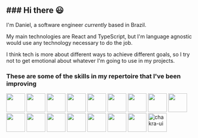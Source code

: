 <div>
<h2>### Hi there 😃</h2>

I'm Daniel, a software engineer <i>currently</i> based in Brazil.

My main technologies are React and TypeScript, but I'm language agnostic would use any technology necessary to do the job. 

I think tech is more about different ways to achieve different goals, so I try not to get emotional about whatever I'm going to use in my projects. 


<!--
Here are some ideas to get you started:

- 🔭 I’m currently working on ...
- 🌱 I’m currently learning ...
- 👯 I’m looking to collaborate on ...
- 🤔 I’m looking for help with ...
- 💬 Ask me about ...
- 📫 How to reach me: ...
- 😄 Pronouns: ...
- ⚡ Fun fact: ...
-->

<div/>

<div>
<h3>These are some of the skills in my repertoire that I've been improving</h3>
<img height=50 width=50 src="https://cdn.jsdelivr.net/gh/devicons/devicon/icons/html5/html5-original.svg" />
<img height=50 width=50 src="https://cdn.jsdelivr.net/gh/devicons/devicon/icons/css3/css3-original.svg" />
<img height=50 width=50 src="https://cdn.jsdelivr.net/gh/devicons/devicon/icons/react/react-original.svg" />
<img height=50 width=50 src="https://cdn.jsdelivr.net/gh/devicons/devicon/icons/typescript/typescript-original.svg" />
<img height=50 width=50 src="https://cdn.jsdelivr.net/gh/devicons/devicon/icons/javascript/javascript-original.svg" />
<img height=50 width=50 src="https://cdn.jsdelivr.net/gh/devicons/devicon/icons/tailwindcss/tailwindcss-original-wordmark.svg" />
<img height=50 width=50 src="https://cdn.jsdelivr.net/gh/devicons/devicon/icons/materialui/materialui-original.svg" />
<img height=50 width=50 src="https://cdn.jsdelivr.net/gh/devicons/devicon/icons/sass/sass-original.svg" />
<img height=50 width=50 src="https://cdn.jsdelivr.net/gh/devicons/devicon/icons/jest/jest-plain.svg" />
<img height=50 width=50 src="https://asset.brandfetch.io/idIq_kF0rb/idv3zwmSiY.jpeg" />
<img height=50 width=50 src="https://cdn.jsdelivr.net/gh/devicons/devicon/icons/bootstrap/bootstrap-original.svg" />
<img height=50 width=50 src="https://cdn.jsdelivr.net/gh/devicons/devicon/icons/redux/redux-original.svg" />
<img height=50 width=50 src="https://cdn.jsdelivr.net/gh/devicons/devicon/icons/express/express-original.svg" />
<img height=50 width=50 src="https://cdn.jsdelivr.net/gh/devicons/devicon/icons/nodejs/nodejs-original-wordmark.svg" />
<img height=50 width=50 src="https://cdn.jsdelivr.net/gh/devicons/devicon/icons/mongodb/mongodb-original-wordmark.svg" />
<img height=50 width=50 src="https://cdn.jsdelivr.net/gh/devicons/devicon/icons/java/java-original-wordmark.svg" />
<img width="50" height="50" src="https://img.icons8.com/color/48/chakra-ui.png" alt="chakra-ui"/>
</div>

<div>
<div/>
